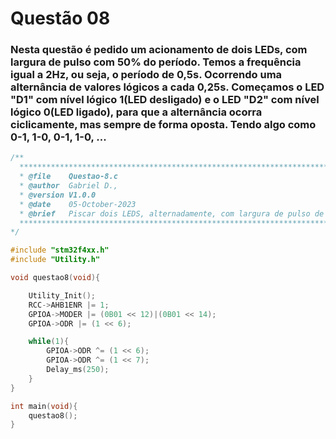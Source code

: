 # Questão 08

### Nesta questão é pedido um acionamento de dois LEDs, com largura de pulso com 50% do período. Temos a frequência igual a 2Hz, ou seja, o período de 0,5s. Ocorrendo uma alternância de valores lógicos a cada 0,25s. Começamos o LED "D1" com nível lógico 1(LED desligado) e o LED "D2" com nível lógico 0(LED ligado), para que a alternância ocorra ciclicamente, mas sempre de forma oposta. Tendo algo como 0-1, 1-0, 0-1, 1-0, ...

```C
/**
  ******************************************************************************
  * @file    Questao-8.c
  * @author  Gabriel D., 
  * @version V1.0.0
  * @date    05-October-2023
  * @brief   Piscar dois LEDS, alternadamente, com largura de pulso de 50% do período.
  ******************************************************************************
*/

#include "stm32f4xx.h"
#include "Utility.h"

void questao8(void){

	Utility_Init();
	RCC->AHB1ENR |= 1;
	GPIOA->MODER |= (0B01 << 12)|(0B01 << 14);
	GPIOA->ODR |= (1 << 6);

	while(1){
		GPIOA->ODR ^= (1 << 6);
		GPIOA->ODR ^= (1 << 7);
		Delay_ms(250);
	}
}

int main(void){
    questao8();
}
```
